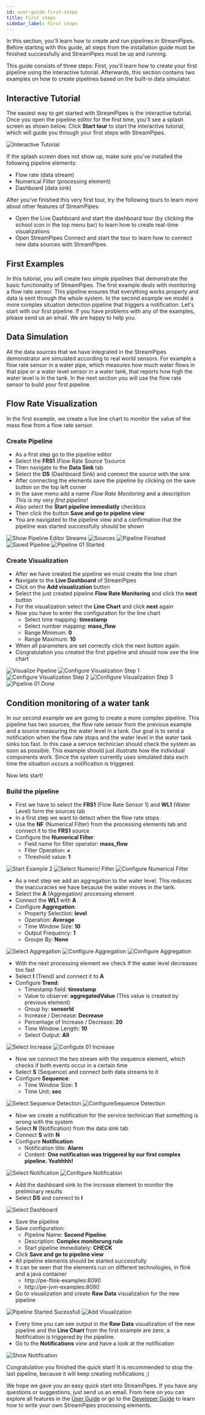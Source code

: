 ```yaml
---
id: user-guide-first-steps
title: First steps
sidebar_label: First steps
---
```


In this section, you'll learn how to create and run pipelines in StreamPipes.
Before starting with this guide, all steps from the installation guide must be finished successfully and StreamPipes must be up and running.

This guide consists of three steps:
First, you'll learn how to create your first pipeline using the interactive tutorial.
Afterwards, this section contains two examples on how to create pipelines based on the built-in data simulator.
 
## Interactive Tutorial
The easiest way to get started with StreamPipes is the interactive tutorial. Once you open the pipeline editor for the first time, you'll see a splash screen as shown below.
Click **Start tour** to start the interactive tutorial, which will guide you through your first steps with StreamPipes.
 
![Interactive Tutorial](/img/quickstart/interactive-tutorial.png)  

If the splash screen does not show up, make sure you've installed the following pipeline elements:
* Flow rate (data stream)
* Numerical Filter (processing element)
* Dashboard (data sink)

After you've finished this very first tour, try the following tours to learn more about other features of StreamPipes:
* Open the Live Dashboard and start the dashboard tour (by clicking the school icon in the top menu bar) to learn how to create real-time visualizations
* Open StreamPipes Connect and start the tour to learn how to connect new data sources with StreamPipes.
 
## First Examples

In this tutorial, you will create two simple pipelines that demonstrate the basic functionality of StreamPipes.
The first example deals with monitoring a flow rate sensor.
This pipeline ensures that everything works properly and data is sent through the whole system.
In the second example we model a more complex situation detection pipeline that triggers a notification.
Let's start with our first pipeline.
If you have problems with any of the examples, please send us an email.
We are happy to help you.

## Data Simulation
All the data sources that we have integrated in the StreamPipes demonstrator are simulated according to real world sensors.
For example a flow rate sensor in a water pipe, which measures how much water flows in that pipe or a water level sensor in a water tank, that reports how high the water level is in the tank.
In the next section you will use the flow rate sensor to build your first pipeline.

## Flow Rate Visualization
In the first example, we create a live line chart to monitor the value of the mass flow from a flow rate sensor.

### Create Pipeline
* As a first step go to the pipeline editor
* Select the **FRS1** (Flow Rate Source 1)source
* Then navigate to the **Data Sink** tab
* Select the **DS** (Dashboard Sink) and connect the source with the sink
* After connecting the elements save the pipeline by clicking on the save button on the top left corner
* In the save menu add a name *Flow Rate Monitoring* and a description *This is my very first pipeline!*
* Also select the **Start pipeline immediatly** checkbox
* Then click the button **Save and go to pipeline view**
* You are navigated to the pipeline view and a confirmation that the pipeline was started successfully should be shown

<div class="my-carousel">
    <img src="/img/quickstart/examples_master/01_PipelineEditor_DataStreams.png" alt="Show Pipeline Editor Streams"/>
    <img src="/img/quickstart/examples_master/02_example1_source.png" alt="Sources"/>
    <img src="/img/quickstart/examples_master/03_example1_pipeline_finished.png" alt="Pipeline Finished"/>
    <img src="/img/quickstart/examples_master/04_example1_save.png" alt="Saved Pipeline"/>
    <img src="/img/quickstart/examples_master/05_example1_pipeline_started.png" alt="Pipeline 01 Started"/>
</div>

### Create Visualization
* After we have created the pipeline we must create the line chart
* Navigate to the **Live Dashboard** of StreamPipes
* Click on the **Add visualization** button
* Select the just created pipeline **Flow Rate Monitoring** and click the **next** button
* For the visualization select the **Line Chart** and click **next** again
* Now you have to enter the configuration for the line chart
    * Select time mapping: **timestamp**
    * Select number mapping: **mass_flow**
    * Range Minimum: **0** 
    * Range Maximum: **10**
* When all parameters are set correctly click the next button again.
* Congratulation you created the first pipeline and should now see the line chart

<div class="my-carousel">
    <img src="/img/quickstart/examples_master/06_example01_live_visualisation.png" alt="Visualize Pipeline"/>
    <img src="/img/quickstart/examples_master/07_example01_first_step.png" alt="Configure Visualization Step 1"/>
    <img src="/img/quickstart/examples_master/08_example01_second_step.png" alt="Configure Visualization Step 2"/>
    <img src="/img/quickstart/examples_master/09_example01_third_step.png" alt="Configure Visualization Step 3"/>
    <img src="/img/quickstart/examples_master/10_example1_finished.png" alt="Pipeline 01 Done"/>
</div>


## Condition monitoring of a water tank
In our second example we are going to create a more complex pipeline.
This pipeline has two sources, the flow rate sensor from the previous example and a source measuring the water level in a tank.
Our goal is to send a notification when the flow rate stops and the water level in the water tank sinks too fast.
In this case a service technician should check the system as soon as possible.
This example should just illustrate how the individual components work.
Since the system currently uses simulated data each time the situation occurs a notification is triggered.

Now lets start!


### Build the pipeline
* First we have to select the **FRS1** (Flow Rate Sensor 1) and **WL1** (Water Level) form the sources tab
* In a first step we want to detect when the flow rate stops
* Use the **NF** (Numerical Filter) from the processing elements tab and connect it to the **FRS1** source
* Configure the **Numerical Filter**:
    * Field name for filter operator: **mass_flow**
    * Filter Operation: **<**
    * Threshold value: **1**

<div class="my-carousel">
    <img src="/img/quickstart/examples_master/11_example2_start.png" alt="Start Example 2"/>
    <img src="/img/quickstart/examples_master/12_example2_numerical.png" alt="Select Numericl Filter"/>
    <img src="/img/quickstart/examples_master/13_example2_configure_numerical.png" alt="Configure Numerical Filter"/>
</div>

* As a next step we add an aggregation to the water level. This reduces the inaccuracies we have because the water moves in the tank. 
* Select the **A** (Aggregation) processing element
* Connect the **WL1** with **A**
* Configure **Aggregation**:
    * Property Selection: **level**
    * Operation: **Average**
    * Time Window Size: **10**
    * Output Frequency: **1**
    * Groupe By: **None**

<div class="my-carousel">
    <img src="/img/quickstart/examples_master/14_example2_aggregate.png" alt="Select Aggregation"/>
    <img src="/img/quickstart/examples_master/15_example2_configure_aggregate.png" alt="Configure Aggregation"/>
        <img src="/img/quickstart/examples_master/15_example2_configure_aggregate_2.png" alt="Configure Aggregation"/>

</div>

* With the next processing element we check if the water level decreases too fast
* Select **I** (Trend) and connect it to **A**
* Configure **Trend**:
    * Timestamp field: **timestamp**
    * Value to observe: **aggregatedValue** (This value is created by previous element)
    * Group by: **sensorId**
    * Increase / Decrease: **Decrease**
    * Percentage of Increase / Decrease: **20**
    * Time Window Length: **10**
    * Select Output: **All**

<div class="my-carousel">
    <img src="/img/quickstart/examples_master/16_example2_increase.png" alt="Select Increase"/>
    <img src="/img/quickstart/examples_master/17_example2_configure1_increase.png" alt="Configute 01 Increase"/>
</div>

* Now we connect the two stream with the sequence element, which checks if both events occur in a certain time
* Select **S** (Sequence) and connect both data streams to it
* Configure **Sequence**:
    * Time Window Size: **1**
    * Time Unit: **sec**
    
<div class="my-carousel">
    <img src="/img/quickstart/examples_master/19_example2_sequence.png" alt="Select Sequence Detection"/>
    <img src="/img/quickstart/examples_master/20_example2_configure_sequence.png" alt="ConfigureSequence Detection"/>
</div>

* Now we create a notification for the service technician that something is wrong with the system
* Select **N** (Notification) from the data sink tab
* Connect **S**  with **N**
* Configure **Notification**: 
    * Notification title: **Alarm**
    * Content: **One notification was triggered by our first complex pipeline. Yeahhhh!**
    
<div class="my-carousel">
    <img src="/img/quickstart/examples_master/21_example2_notification.png" alt="Select Notification"/>
    <img src="/img/quickstart/examples_master/22_example2_configure_notification.png" alt="Configure Notification"/>
</div>

* Add the dashboard sink to the increase element to monitor the preliminary results
* Select **DS** and connect to **I**

<div class="my-carousel">
    <img src="/img/quickstart/examples_master/23_example2_dashboard_sink.png" alt="Select Dashboard"/>
</div>

* Save the pipeline 
* Save configuration:
    * Pipeline Name: **Second Pipeline**
    * Description: **Complex monitorung rule**
    * Start pipeline immediately: **CHECK**
* Click **Save and go to pipeline view**
* All pipeline elements should be started successfully 
* It can be seen that the elements run on different technologies, in flink and a java container
    * http://pe-flink-examples:8090
    * http://pe-jvm-examples:8090
* Go to visualization and create **Raw Data** visualization for the new pipeline   
    
<div class="my-carousel">
    <img src="/img/quickstart/examples_master/25_example2_started.png" alt="Pipeline Started Sucessfull"/>
    <img src="/img/quickstart/examples/26_example2_visualisation.png" alt="Add Visualization"/>
</div>

* Every time you can see output in the **Raw Data** visualization of the new pipeline and the **Line Chart** from the first example are zero, a Notification is triggered by the pipeline.
* Go to the **Notifications** view and have a look at the notification

<div class="my-carousel">
    <img src="/img/quickstart/examples/27_example2_notification.png" alt="Show Notification"/>
</div>


Congratulation you finished the quick start!
It is recommended to stop the last pipeline, because it will keep creating notifications ;)

We hope we gave you an easy quick start into StreamPipes.
If you have any questions or suggestions, just send us an email.
From here on you can explore all features in the [User Guide](user-guide-introduction) or go to the [Developer Guide](extend-setup) to learn how to write your own StreamPipes processing elements.

